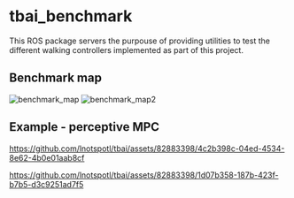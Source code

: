 # tbai_benchmark

This ROS package servers the purpouse of providing utilities to test the different walking controllers implemented as part of this project.

## Benchmark map
![benchmark_map](https://github.com/lnotspotl/tbai/assets/82883398/b7d2ba54-859c-43c7-8429-f5e13a67c7ec)
![benchmark_map2](https://github.com/lnotspotl/tbai/assets/82883398/af20dfb1-f16f-4b5a-9917-839a60e971c8)

## Example - perceptive MPC



https://github.com/lnotspotl/tbai/assets/82883398/4c2b398c-04ed-4534-8e62-4b0e01aab8cf



https://github.com/lnotspotl/tbai/assets/82883398/1d07b358-187b-423f-b7b5-d3c9251ad7f5

